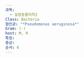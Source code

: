 ```yaml
---
과목:
  - 실험동물의학2
Class: Bacteria
원인균: "*Pseudomonas aeruginosa*"
Gram: (-)
host: M, R
특징: 
증상: 
순서: 6
---
```

